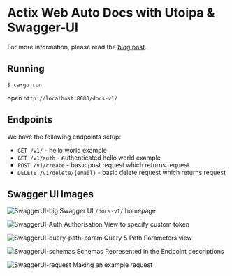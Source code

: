 # Actix Web Auto Docs with Utoipa & Swagger-UI

For more information, please read the [blog post](https://blog.subcom.tech/actix-web-auto-docs-with-utoipa/).

## Running
```shell
$ cargo run
```
open `http://localhost:8080/docs-v1/`

## Endpoints
We have the following endpoints setup:
- `GET /v1/` - hello world example
- `GET /v1/auth` - authenticated hello world example
- `POST /v1/create` - basic post request which returns request
- `DELETE /v1/delete/{email}` - basic delete request which returns request

## Swagger UI Images

![SwaggerUI-big](https://github.com/Aditeya/utoipa-auto-docs-example/assets/22963960/e6185937-0930-4976-aeb9-dde946abffad)
Swagger UI `/docs-v1/` homepage

![SwaggerUI-Auth](https://github.com/Aditeya/utoipa-auto-docs-example/assets/22963960/30cb2f73-5275-410e-8d40-b53c899aee15)
Authorisation View to specify custom token

![SwaggerUI-query-path-param](https://github.com/Aditeya/utoipa-auto-docs-example/assets/22963960/5db4e947-c275-4d0f-90fd-595759f452d2)
Query & Path Parameters view

![SwaggerUI-schemas](https://github.com/Aditeya/utoipa-auto-docs-example/assets/22963960/1b02bcc7-484f-49af-88fc-d15412736786)
Schemas Represented in the Endpoint descriptions

![SwaggerUI-request](https://github.com/Aditeya/utoipa-auto-docs-example/assets/22963960/4cb9287e-ea46-45cb-accc-f6a89b657b9e)
Making an example request
